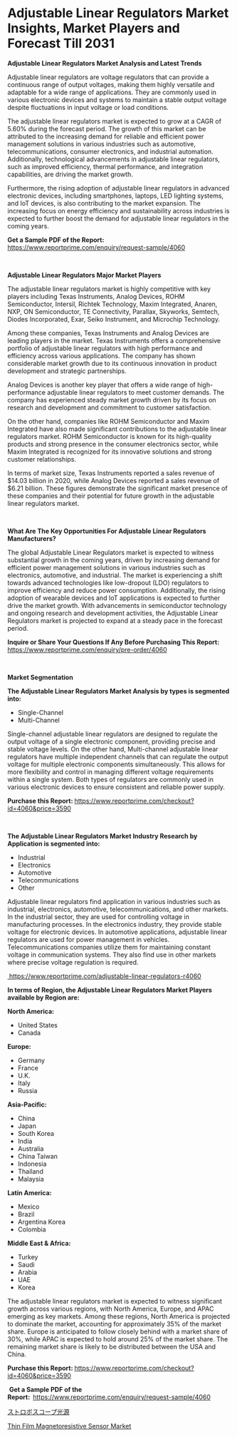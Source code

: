 <p><h1>Adjustable Linear Regulators Market Insights, Market Players and Forecast Till 2031</h1></p><p><strong>Adjustable Linear Regulators Market Analysis and Latest Trends</strong></p>
<p><p>Adjustable linear regulators are voltage regulators that can provide a continuous range of output voltages, making them highly versatile and adaptable for a wide range of applications. They are commonly used in various electronic devices and systems to maintain a stable output voltage despite fluctuations in input voltage or load conditions.</p><p>The adjustable linear regulators market is expected to grow at a CAGR of 5.60% during the forecast period. The growth of this market can be attributed to the increasing demand for reliable and efficient power management solutions in various industries such as automotive, telecommunications, consumer electronics, and industrial automation. Additionally, technological advancements in adjustable linear regulators, such as improved efficiency, thermal performance, and integration capabilities, are driving the market growth.</p><p>Furthermore, the rising adoption of adjustable linear regulators in advanced electronic devices, including smartphones, laptops, LED lighting systems, and IoT devices, is also contributing to the market expansion. The increasing focus on energy efficiency and sustainability across industries is expected to further boost the demand for adjustable linear regulators in the coming years.</p></p>
<p><strong>Get a Sample PDF of the Report:&nbsp;</strong> <a href="https://www.reportprime.com/enquiry/request-sample/4060">https://www.reportprime.com/enquiry/request-sample/4060</a></p>
<p>&nbsp;</p>
<p><strong>Adjustable Linear Regulators Major Market Players</strong></p>
<p><p>The adjustable linear regulators market is highly competitive with key players including Texas Instruments, Analog Devices, ROHM Semiconductor, Intersil, Richtek Technology, Maxim Integrated, Anaren, NXP, ON Semiconductor, TE Connectivity, Parallax, Skyworks, Semtech, Diodes Incorporated, Exar, Seiko Instrument, and Microchip Technology.</p><p>Among these companies, Texas Instruments and Analog Devices are leading players in the market. Texas Instruments offers a comprehensive portfolio of adjustable linear regulators with high performance and efficiency across various applications. The company has shown considerable market growth due to its continuous innovation in product development and strategic partnerships.</p><p>Analog Devices is another key player that offers a wide range of high-performance adjustable linear regulators to meet customer demands. The company has experienced steady market growth driven by its focus on research and development and commitment to customer satisfaction.</p><p>On the other hand, companies like ROHM Semiconductor and Maxim Integrated have also made significant contributions to the adjustable linear regulators market. ROHM Semiconductor is known for its high-quality products and strong presence in the consumer electronics sector, while Maxim Integrated is recognized for its innovative solutions and strong customer relationships.</p><p>In terms of market size, Texas Instruments reported a sales revenue of $14.03 billion in 2020, while Analog Devices reported a sales revenue of $6.21 billion. These figures demonstrate the significant market presence of these companies and their potential for future growth in the adjustable linear regulators market.</p></p>
<p>&nbsp;</p>
<p><strong>What Are The Key Opportunities For Adjustable Linear Regulators Manufacturers?</strong></p>
<p><p>The global Adjustable Linear Regulators market is expected to witness substantial growth in the coming years, driven by increasing demand for efficient power management solutions in various industries such as electronics, automotive, and industrial. The market is experiencing a shift towards advanced technologies like low-dropout (LDO) regulators to improve efficiency and reduce power consumption. Additionally, the rising adoption of wearable devices and IoT applications is expected to further drive the market growth. With advancements in semiconductor technology and ongoing research and development activities, the Adjustable Linear Regulators market is projected to expand at a steady pace in the forecast period.</p></p>
<p><strong>Inquire or Share Your Questions If Any Before Purchasing This Report:</strong> <a href="https://www.reportprime.com/enquiry/pre-order/4060">https://www.reportprime.com/enquiry/pre-order/4060</a></p>
<p>&nbsp;</p>
<p><strong>Market Segmentation</strong></p>
<p><strong>The Adjustable Linear Regulators Market Analysis by types is segmented into:</strong></p>
<p><ul><li>Single-Channel</li><li>Multi-Channel</li></ul></p>
<p><p>Single-channel adjustable linear regulators are designed to regulate the output voltage of a single electronic component, providing precise and stable voltage levels. On the other hand, Multi-channel adjustable linear regulators have multiple independent channels that can regulate the output voltage for multiple electronic components simultaneously. This allows for more flexibility and control in managing different voltage requirements within a single system. Both types of regulators are commonly used in various electronic devices to ensure consistent and reliable power supply.</p></p>
<p><strong>Purchase this Report:&nbsp;</strong><a href="https://www.reportprime.com/checkout?id=4060&price=3590">https://www.reportprime.com/checkout?id=4060&price=3590</a></p>
<p>&nbsp;</p>
<p><strong>The Adjustable Linear Regulators Market Industry Research by Application is segmented into:</strong></p>
<p><ul><li>Industrial</li><li>Electronics</li><li>Automotive</li><li>Telecommunications</li><li>Other</li></ul></p>
<p><p>Adjustable linear regulators find application in various industries such as industrial, electronics, automotive, telecommunications, and other markets. In the industrial sector, they are used for controlling voltage in manufacturing processes. In the electronics industry, they provide stable voltage for electronic devices. In automotive applications, adjustable linear regulators are used for power management in vehicles. Telecommunications companies utilize them for maintaining constant voltage in communication systems. They also find use in other markets where precise voltage regulation is required.</p></p>
<p><a href="https://www.reportprime.com/adjustable-linear-regulators-r4060">&nbsp;https://www.reportprime.com/adjustable-linear-regulators-r4060</a></p>
<p><strong>In terms of Region, the Adjustable Linear Regulators Market Players available by Region are:</strong></p>
<p>
    <p> <strong> North America: </strong>
        <ul>
            <li>United States</li>
            <li>Canada</li>
        </ul>
        </p> 
    <p> <strong> Europe: </strong>
        <ul>
            <li>Germany</li>
            <li>France</li>
            <li>U.K.</li>
            <li>Italy</li>
            <li>Russia</li>
        </ul>
        </p> 
    <p> <strong> Asia-Pacific: </strong>
        <ul>
            <li>China</li>
            <li>Japan</li>
            <li>South Korea</li>
            <li>India</li>
            <li>Australia</li>
            <li>China Taiwan</li>
            <li>Indonesia</li>
            <li>Thailand</li>
            <li>Malaysia</li>
        </ul>
        </p> 
    <p> <strong> Latin America: </strong>
        <ul>
            <li>Mexico</li>
            <li>Brazil</li>
            <li>Argentina Korea</li>
            <li>Colombia</li>
        </ul>
        </p> 
    <p> <strong> Middle East & Africa: </strong>
        <ul>
            <li>Turkey</li>
            <li>Saudi</li>
            <li>Arabia</li>
            <li>UAE</li>
            <li>Korea</li>
        </ul>
    </p>
    </p>
<p><p>The adjustable linear regulators market is expected to witness significant growth across various regions, with North America, Europe, and APAC emerging as key markets. Among these regions, North America is projected to dominate the market, accounting for approximately 35% of the market share. Europe is anticipated to follow closely behind with a market share of 30%, while APAC is expected to hold around 25% of the market share. The remaining market share is likely to be distributed between the USA and China.</p></p>
<p><strong>Purchase this Report: </strong><a href="https://www.reportprime.com/checkout?id=4060&price=3590">https://www.reportprime.com/checkout?id=4060&price=3590</a></p>
<p>&nbsp;<strong>Get a Sample PDF of the Report:&nbsp;&nbsp;</strong><a href="https://www.reportprime.com/enquiry/request-sample/4060">https://www.reportprime.com/enquiry/request-sample/4060</a></p>
<p><strong></strong></p>
<p><p><a href="https://github.com/oqoeusbvpadwjs08/Market-Research-Report-List-2/blob/main/211696973373.md">ストロボスコープ光源</a></p><p><a href="https://github.com/RichRobinson5/Market-Research-Report-List-5/blob/main/thin-film-magnetoresistive-sensor-market.md">Thin Film Magnetoresistive Sensor Market</a></p></p>